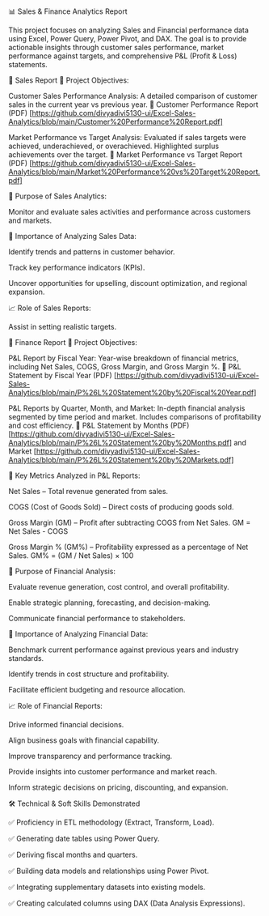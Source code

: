 📊 Sales & Finance Analytics Report

This project focuses on analyzing Sales and Financial performance data using Excel, Power Query, Power Pivot, and DAX. The goal is to provide actionable insights through customer sales performance, market performance against targets, and comprehensive P&L (Profit & Loss) statements.

🔹 Sales Report
🧭 Project Objectives:

Customer Sales Performance Analysis:
A detailed comparison of customer sales in the current year vs previous year.
📄 Customer Performance Report (PDF) [https://github.com/divyadivi5130-ui/Excel-Sales-Analytics/blob/main/Customer%20Performance%20Report.pdf]

Market Performance vs Target Analysis:
Evaluated if sales targets were achieved, underachieved, or overachieved. Highlighted surplus achievements over the target.
📄 Market Performance vs Target Report (PDF) [https://github.com/divyadivi5130-ui/Excel-Sales-Analytics/blob/main/Market%20Performance%20vs%20Target%20Report.pdf]

🎯 Purpose of Sales Analytics:

Monitor and evaluate sales activities and performance across customers and markets.

📌 Importance of Analyzing Sales Data:

Identify trends and patterns in customer behavior.

Track key performance indicators (KPIs).

Uncover opportunities for upselling, discount optimization, and regional expansion.

📈 Role of Sales Reports:

Assist in setting realistic targets.

🔹 Finance Report
🧭 Project Objectives:

P&L Report by Fiscal Year:
Year-wise breakdown of financial metrics, including Net Sales, COGS, Gross Margin, and Gross Margin %.
📄 P&L Statement by Fiscal Year (PDF) [https://github.com/divyadivi5130-ui/Excel-Sales-Analytics/blob/main/P%26L%20Statement%20by%20Fiscal%20Year.pdf]

P&L Reports by Quarter, Month, and Market:
In-depth financial analysis segmented by time period and market. Includes comparisons of profitability and cost efficiency.
📄 P&L Statement by Months (PDF) [https://github.com/divyadivi5130-ui/Excel-Sales-Analytics/blob/main/P%26L%20Statement%20by%20Months.pdf] and Market [https://github.com/divyadivi5130-ui/Excel-Sales-Analytics/blob/main/P%26L%20Statement%20by%20Markets.pdf] 

🧾 Key Metrics Analyzed in P&L Reports:

Net Sales – Total revenue generated from sales.

COGS (Cost of Goods Sold) – Direct costs of producing goods sold.

Gross Margin (GM) – Profit after subtracting COGS from Net Sales.
GM = Net Sales - COGS

Gross Margin % (GM%) – Profitability expressed as a percentage of Net Sales.
GM% = (GM / Net Sales) × 100

🎯 Purpose of Financial Analysis:

Evaluate revenue generation, cost control, and overall profitability.

Enable strategic planning, forecasting, and decision-making.

Communicate financial performance to stakeholders.

📌 Importance of Analyzing Financial Data:

Benchmark current performance against previous years and industry standards.

Identify trends in cost structure and profitability.

Facilitate efficient budgeting and resource allocation.

📈 Role of Financial Reports:

Drive informed financial decisions.

Align business goals with financial capability.

Improve transparency and performance tracking.

Provide insights into customer performance and market reach.

Inform strategic decisions on pricing, discounting, and expansion.

🛠️ Technical & Soft Skills Demonstrated

✅ Proficiency in ETL methodology (Extract, Transform, Load).

✅ Generating date tables using Power Query.

✅ Deriving fiscal months and quarters.

✅ Building data models and relationships using Power Pivot.

✅ Integrating supplementary datasets into existing models.

✅ Creating calculated columns using DAX (Data Analysis Expressions).
